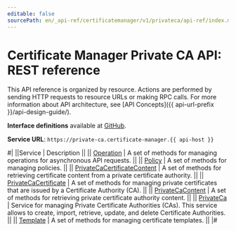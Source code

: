 ```yaml
---
editable: false
sourcePath: en/_api-ref/certificatemanager/v1/privateca/api-ref/index.md
---
```


# Certificate Manager Private CA API: REST reference

This API reference is organized by resource. Actions are performed by sending HTTP requests to resource URLs or making RPC calls. For more information about API architecture, see [API Concepts]({{ api-url-prefix }}/api-design-guide/).

**Interface definitions** available at [GitHub](https://github.com/yandex-cloud/cloudapi/tree/master/yandex/cloud/certificatemanager/v1/privateca).

**Service URL**: `https://private-ca.certificate-manager.{{ api-host }}`

#|
||Service | Description ||
|| [Operation](Operation/index.md) | A set of methods for managing operations for asynchronous API requests. ||
|| [Policy](Policy/index.md) | A set of methods for managing policies. ||
|| [PrivateCaCertificateContent](PrivateCaCertificateContent/index.md) | A set of methods for retrieving certificate content from a private certificate authority. ||
|| [PrivateCaCertificate](PrivateCaCertificate/index.md) | A set of methods for managing private certificates that are issued by a Certificate Authority (CA). ||
|| [PrivateCaContent](PrivateCaContent/index.md) | A set of methods for retrieving private certificate authority content. ||
|| [PrivateCa](PrivateCa/index.md) | Service for managing Private Certificate Authorities (CAs).
This service allows to create, import, retrieve, update, and delete Certificate Authorities. ||
|| [Template](Template/index.md) | A set of methods for managing certificate templates. ||
|#